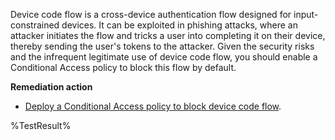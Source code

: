 Device code flow is a cross-device authentication flow designed for input-constrained devices. It can be exploited in phishing attacks, where an attacker initiates the flow and tricks a user into completing it on their device, thereby sending the user's tokens to the attacker. Given the security risks and the infrequent legitimate use of device code flow, you should enable a Conditional Access policy to block this flow by default.

**Remediation action**

- [Deploy a Conditional Access policy to block device code flow](https://learn.microsoft.com/entra/identity/conditional-access/policy-block-authentication-flows?wt.mc_id=zerotrustrecommendations_automation_content_cnl_csasci#device-code-flow-policies).
<!--- Results --->
%TestResult%

